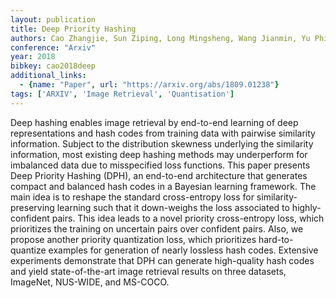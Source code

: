 ```yaml
---
layout: publication
title: Deep Priority Hashing
authors: Cao Zhangjie, Sun Ziping, Long Mingsheng, Wang Jianmin, Yu Philip S.
conference: "Arxiv"
year: 2018
bibkey: cao2018deep
additional_links:
  - {name: "Paper", url: "https://arxiv.org/abs/1809.01238"}
tags: ['ARXIV', 'Image Retrieval', 'Quantisation']
---
```

Deep hashing enables image retrieval by end-to-end learning of deep representations and hash codes from training data with pairwise similarity information. Subject to the distribution skewness underlying the similarity information, most existing deep hashing methods may underperform for imbalanced data due to misspecified loss functions. This paper presents Deep Priority Hashing (DPH), an end-to-end architecture that generates compact and balanced hash codes in a Bayesian learning framework. The main idea is to reshape the standard cross-entropy loss for similarity-preserving learning such that it down-weighs the loss associated to highly-confident pairs. This idea leads to a novel priority cross-entropy loss, which prioritizes the training on uncertain pairs over confident pairs. Also, we propose another priority quantization loss, which prioritizes hard-to-quantize examples for generation of nearly lossless hash codes. Extensive experiments demonstrate that DPH can generate high-quality hash codes and yield state-of-the-art image retrieval results on three datasets, ImageNet, NUS-WIDE, and MS-COCO.
